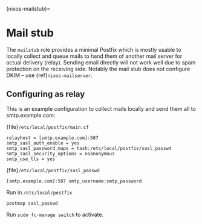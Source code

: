 (nixos-mailstub)=

# Mail stub

The `mailstub` role provides a minimal Postfix which is mostly usable to locally collect and queue mails to hand them of another mail server for actual delivery (relay). Sending email directly will not work well due to spam protection on the receiving side. Notably the mail stub does not configure DKIM – use {ref}`nixos-mailserver`.

## Configuring as relay

This is an example configuration to collect mails locally and send them all to smtp.example.com:

{file}`/etc/local/postfix/main.cf`
```
relayhost = [smtp.example.com]:587
smtp_sasl_auth_enable = yes
smtp_sasl_password_maps = hash:/etc/local/postfix/sasl_passwd
smtp_sasl_security_options = noanonymous
smtp_use_tls = yes
```

{file}`/etc/local/postfix/sasl_passwd`
```
[smtp.example.com]:587 smtp_username:smtp_password
```

Run in `/etc/local/postfix`
```
postmap sasl_passwd
```

Run `sudo fc-manage switch` to activate.
